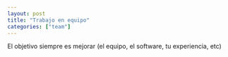 ```yaml
---
layout: post
title: "Trabajo en equipo"
categories: ["team"]
---
```


El objetivo siempre es<!--more--> mejorar (el equipo, el software, tu experiencia, etc)

